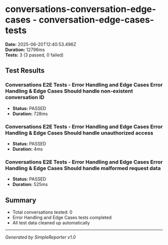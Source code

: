 # conversations-conversation-edge-cases - conversation-edge-cases-tests

**Date:** 2025-06-20T12:40:53.496Z  
**Duration:** 12796ms  
**Tests:** 3 (3 passed, 0 failed)

## Test Results


### Conversations E2E Tests - Error Handling and Edge Cases Error Handling & Edge Cases Should handle non-existent conversation ID
- **Status:** PASSED
- **Duration:** 728ms



### Conversations E2E Tests - Error Handling and Edge Cases Error Handling & Edge Cases Should handle unauthorized access
- **Status:** PASSED
- **Duration:** 4ms



### Conversations E2E Tests - Error Handling and Edge Cases Error Handling & Edge Cases Should handle malformed request data
- **Status:** PASSED
- **Duration:** 525ms



## Summary

- Total conversations tested: 0
- Error Handling and Edge Cases tests completed
- All test data cleaned up automatically

---
*Generated by SimpleReporter v1.0*
